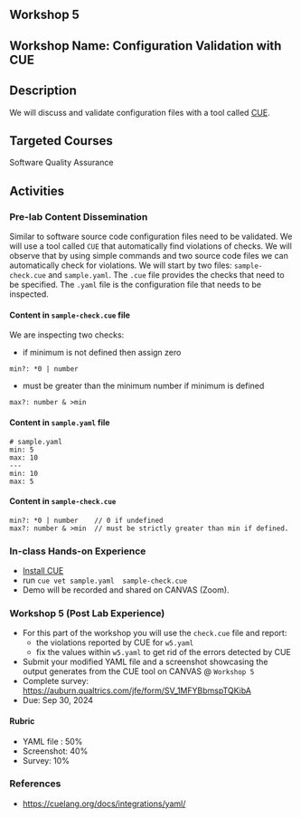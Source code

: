 ## Workshop 5

## Workshop Name: Configuration Validation with CUE

## Description 

We will discuss and validate configuration files with a tool called [CUE](https://cuelang.org/). 

## Targeted Courses 

Software Quality Assurance 

## Activities 

### Pre-lab Content Dissemination 

Similar to software source code configuration files need to be validated. We will use a tool called `CUE` that automatically find violations of checks. We will observe that by using simple commands and two source code files we can automatically check for violations. We will start by two files: `sample-check.cue` and `sample.yaml`. The `.cue` file provides the checks that need to be specified. The `.yaml` file is the configuration file that needs to be inspected. 


#### Content in `sample-check.cue` file

We are inspecting two checks: 

- if minimum is not defined then assign zero 

```
min?: *0 | number
```

- must be greater than the minimum number if minimum is defined 
```
max?: number & >min
```

#### Content in `sample.yaml` file 

```
# sample.yaml
min: 5
max: 10
---
min: 10
max: 5
```

#### Content in `sample-check.cue` 

```
min?: *0 | number    // 0 if undefined
max?: number & >min  // must be strictly greater than min if defined.
```


### In-class Hands-on Experience 

- [Install CUE](https://cuelang.org/docs/install/) 
- run `cue vet sample.yaml  sample-check.cue`
- Demo will be recorded and shared on CANVAS (Zoom). 

### Workshop 5 (Post Lab Experience) 

- For this part of the workshop you will use the `check.cue` file and report:
  - the violations reported by CUE for `w5.yaml`
  - fix the values within `w5.yaml` to get rid of the errors detected by CUE 
- Submit your modified YAML file and a screenshot showcasing the output generates from the CUE tool on CANVAS @ `Workshop 5` 
- Complete survey: https://auburn.qualtrics.com/jfe/form/SV_1MFYBbmspTQKibA
- Due: Sep 30, 2024

#### Rubric 

- YAML file : 50%
- Screenshot: 40%
- Survey: 10%

### References
- https://cuelang.org/docs/integrations/yaml/